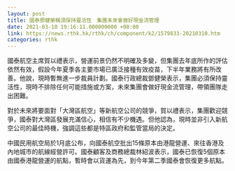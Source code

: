 ```yaml
---
layout: post
title: 國泰鄧健榮稱須保持靈活性　集團未來會做好現金流管理
date: 2021-03-10 19:16:11.000000000 +08:00
link: https://news.rthk.hk/rthk/ch/component/k2/1579833-20210310.htm
categories: rthk
---
```


國泰航空主席賀以禮表示，營運前景仍然不明確及多變，但集團去年底所作的評估依然有效，假設今年夏季各主要市場已廣泛接種有效疫苗，下半年業務將有所改善。他說，現時暫無進一步裁員計劃。國泰行政總裁鄧健榮表示，集團必須保持靈活性，現時不排除任何可能措施或方案，未來集團會做好現金流管理，帶領團隊走出困難。

對於未來將要面對「大灣區航空」等新航空公司的競爭，賀以禮表示，集團歡迎競爭，國泰對大灣區發展充滿信心，相信有不少機遇。但他認為，現時並非引入新航空公司的最佳時機，強調這些都是特區政府和監管當局的決定。

中國民用航空局於1月底公布，向國泰航空批出15條原本由港龍營運、來往香港及內地城市的航線經營許可。國泰顧客及商務總裁林紹波表示，國泰已恢復5個原本由國泰港龍營運的航點，暫時會以貨運為先，到今年第二季國泰會恢復更多航點。
